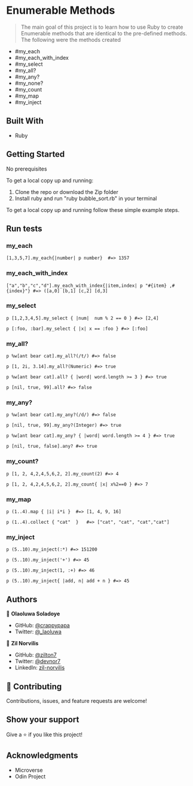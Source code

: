 # Enumerable Methods

> The main goal of this project is to learn how to use Ruby to create Enumerable methods that are identical to the pre-defined methods.
The following were the methods created

- #my_each
- #my_each_with_index
- #my_select
- #my_all?
- #my_any?
- #my_none?
- #my_count
- #my_map
- #my_inject

## Built With

- Ruby

## Getting Started

No prerequisites

To get a local copy up and running:

1) Clone the repo or download the Zip folder
2) Install ruby and run "ruby bubble_sort.rb" in your terminal


To get a local copy up and running follow these simple example steps.


## Run tests

### my_each

```[1,3,5,7].my_each{|number| p number}  #=> 1357```

### my_each_with_index

```["a","b","c","d"].my_each_with_index{|item,index| p "#{item} ,#{index}"} #=> ([a,0] [b,1] [c,2] [d,3]```

### my_select

```p [1,2,3,4,5].my_select { |num|  num % 2 == 0 } #=> [2,4]```

```p [:foo, :bar].my_select { |x| x == :foo } #=> [:foo]```

### my_all?

```p %w[ant bear cat].my_all?(/t/) #=> false```

```p [1, 2i, 3.14].my_all?(Numeric) #=> true```

```p %w[ant bear cat].all? { |word| word.length >= 3 } #=> true```

```p [nil, true, 99].all? #=> false```

### my_any?

```p %w[ant bear cat].my_any?(/d/) #=> false```

```p [nil, true, 99].my_any?(Integer) #=> true```

```p %w[ant bear cat].my_any? { |word| word.length >= 4 } #=> true```

```p [nil, true, false].any? #=> true```

### my_count?

```p [1, 2, 4,2,4,5,6,2, 2].my_count(2) #=> 4```

```p [1, 2, 4,2,4,5,6,2, 2].my_count{ |x| x%2==0 } #=> 7```

### my_map

```p (1..4).map { |i| i*i }  #=> [1, 4, 9, 16]```

```p (1..4).collect { "cat"  }   #=> ["cat", "cat", "cat","cat"]```

### my_inject

```p (5..10).my_inject(:*) #=> 151200```

```p (5..10).my_inject('+') #=> 45```

```p (5..10).my_inject(1, :+) #=> 46```

```p (5..10).my_inject{ |add, n| add + n } #=> 45```



## Authors

👤 **Olaoluwa Soladoye**

- GitHub: [@crappypapa](https://github.com/crappypapa)
- Twitter: [@_laoluwa](https://twitter.com/_laoluwa)


👤 **Zil Norvilis**

- GitHub: [@zilton7](https://github.com/zilton7)
- Twitter: [@devnor7](https://twitter.com/devnor7)
- LinkedIn: [zil-norvilis](https://www.linkedin.com/in/zil-norvilis)

## 🤝 Contributing

Contributions, issues, and feature requests are welcome!


## Show your support

Give a ⭐️ if you like this project!

## Acknowledgments

- Microverse
- Odin Project